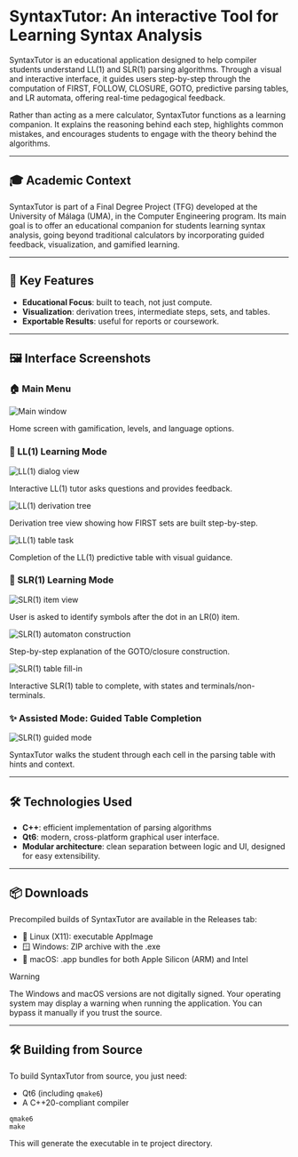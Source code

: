 # SyntaxTutor: An interactive Tool for Learning Syntax Analysis

SyntaxTutor is an educational application designed to help compiler students understand LL(1) and SLR(1) parsing algorithms. Through a visual and interactive interface, it guides users step-by-step through the computation of FIRST, FOLLOW, CLOSURE, GOTO, predictive parsing tables, and LR automata, offering real-time pedagogical feedback.

Rather than acting as a mere calculator, SyntaxTutor functions as a learning companion. It explains the reasoning behind each step, highlights common mistakes, and encourages students to engage with the theory behind the algorithms.

---

## 🎓 Academic Context
SyntaxTutor is part of a Final Degree Project (TFG) developed at the University of Málaga (UMA), in the Computer Engineering program.
Its main goal is to offer an educational companion for students learning syntax analysis, going beyond traditional calculators by incorporating guided feedback, visualization, and gamified learning.

---

## 🎯 Key Features
- **Educational Focus**: built to teach, not just compute.
- **Visualization**: derivation trees, intermediate steps, sets, and tables.
- **Exportable Results**: useful for reports or coursework.

---

## 🖼️ Interface Screenshots

### 🏠 Main Menu

![Main window](.github/screenshots/mainwindow.png)

Home screen with gamification, levels, and language options.

### 📘 LL(1) Learning Mode

![LL(1) dialog view](.github/screenshots/ll1_1.png)

Interactive LL(1) tutor asks questions and provides feedback.

![LL(1) derivation tree](.github/screenshots/ll1_2.png)

Derivation tree view showing how FIRST sets are built step-by-step.

![LL(1) table task](.github/screenshots/ll1_3.png)

Completion of the LL(1) predictive table with visual guidance.

### 🧠 SLR(1) Learning Mode

![SLR(1) item view](.github/screenshots/slr_1.png)

User is asked to identify symbols after the dot in an LR(0) item.

![SLR(1) automaton construction](.github/screenshots/slr_2.png)

Step-by-step explanation of the GOTO/closure construction.

![SLR(1) table fill-in](.github/screenshots/slr_3.png)

Interactive SLR(1) table to complete, with states and terminals/non-terminals.

### ✨ Assisted Mode: Guided Table Completion

![SLR(1) guided mode](.github/screenshots/slr_4.png)

SyntaxTutor walks the student through each cell in the parsing table with hints and context.

---

## 🛠️ Technologies Used
- **C++**: efficient implementation of parsing algorithms
- **Qt6**: modern, cross-platform graphical user interface.
- **Modular architecture**: clean separation between logic and UI, designed for easy extensibility.

---

## 📦 Downloads
Precompiled builds of SyntaxTutor are available in the Releases tab:
- 🐧 Linux (X11): executable AppImage
- 🪟 Windows: ZIP archive with the .exe
- 🍎 macOS: .app bundles for both Apple Silicon (ARM) and Intel

> [!WARNING]
> The Windows and macOS versions are not digitally signed. Your operating system may display a warning when running the application. You can bypass it manually if you trust the source.

---

## 🛠️ Building from Source
To build SyntaxTutor from source, you just need:
- Qt6 (including `qmake6`)
- A C++20-compliant compiler
```
qmake6
make
````
This will generate the executable in te project directory.
  


